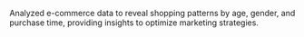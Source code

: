 Analyzed e-commerce data to reveal shopping patterns by age, gender, and purchase time, providing insights to optimize marketing strategies.
